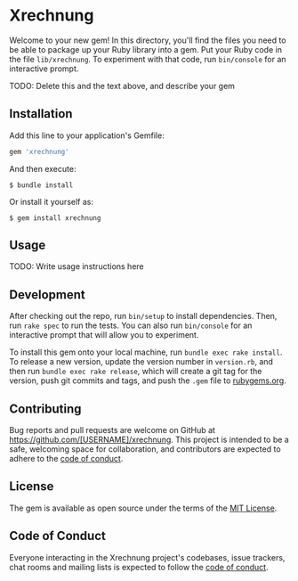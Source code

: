 # Xrechnung

Welcome to your new gem! In this directory, you'll find the files you need to be able to package up your Ruby library into a gem. Put your Ruby code in the file `lib/xrechnung`. To experiment with that code, run `bin/console` for an interactive prompt.

TODO: Delete this and the text above, and describe your gem

## Installation

Add this line to your application's Gemfile:

```ruby
gem 'xrechnung'
```

And then execute:

    $ bundle install

Or install it yourself as:

    $ gem install xrechnung

## Usage

TODO: Write usage instructions here

## Development

After checking out the repo, run `bin/setup` to install dependencies. Then, run `rake spec` to run the tests. You can also run `bin/console` for an interactive prompt that will allow you to experiment.

To install this gem onto your local machine, run `bundle exec rake install`. To release a new version, update the version number in `version.rb`, and then run `bundle exec rake release`, which will create a git tag for the version, push git commits and tags, and push the `.gem` file to [rubygems.org](https://rubygems.org).

## Contributing

Bug reports and pull requests are welcome on GitHub at https://github.com/[USERNAME]/xrechnung. This project is intended to be a safe, welcoming space for collaboration, and contributors are expected to adhere to the [code of conduct](https://github.com/[USERNAME]/xrechnung/blob/master/CODE_OF_CONDUCT.md).


## License

The gem is available as open source under the terms of the [MIT License](https://opensource.org/licenses/MIT).

## Code of Conduct

Everyone interacting in the Xrechnung project's codebases, issue trackers, chat rooms and mailing lists is expected to follow the [code of conduct](https://github.com/[USERNAME]/xrechnung/blob/master/CODE_OF_CONDUCT.md).
